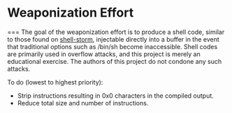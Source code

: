 # Weaponization Effort
===
The goal of the weaponization effort is to produce a shell code, similar to
those found on [shell-storm](http://shell-storm.org/shellcode/), injectable
directly into a buffer in the event that traditional options such as /bin/sh
become inaccessible. Shell codes are primarily used in overflow attacks, and
this project is merely an educational exercise. The authors of this project
do not condone any such attacks.

To do (lowest to highest priority):  
- Strip instructions resulting in 0x0 characters in the compiled output.
- Reduce total size and number of instructions.
